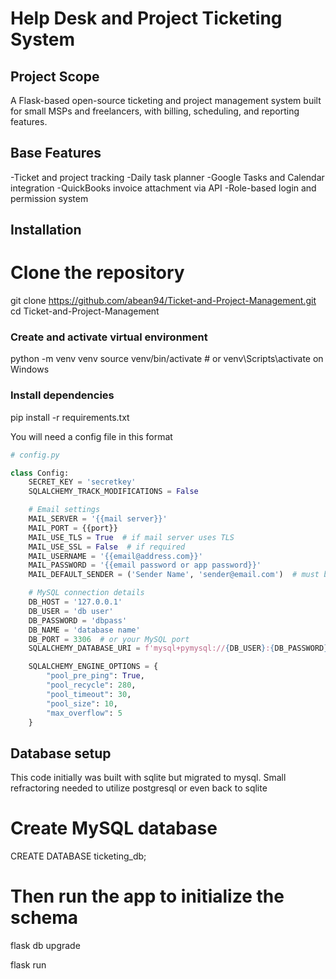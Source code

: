 # Help Desk and Project Ticketing System

## Project Scope
A Flask-based open-source ticketing and project management system built for small MSPs and freelancers, with billing, scheduling, and reporting features.

## Base Features
-Ticket and project tracking
-Daily task planner
-Google Tasks and Calendar integration
-QuickBooks invoice attachment via API
-Role-based login and permission system

## Installation
# Clone the repository
git clone https://github.com/abean94/Ticket-and-Project-Management.git
cd Ticket-and-Project-Management

### Create and activate virtual environment
python -m venv venv
source venv/bin/activate  # or venv\Scripts\activate on Windows

### Install dependencies
pip install -r requirements.txt

You will need a config file in this format

```python
# config.py

class Config:
    SECRET_KEY = 'secretkey'
    SQLALCHEMY_TRACK_MODIFICATIONS = False

    # Email settings
    MAIL_SERVER = '{{mail server}}'
    MAIL_PORT = {{port}}
    MAIL_USE_TLS = True  # if mail server uses TLS
    MAIL_USE_SSL = False  # if required
    MAIL_USERNAME = '{{email@address.com}}'
    MAIL_PASSWORD = '{{email password or app password}}'
    MAIL_DEFAULT_SENDER = ('Sender Name', 'sender@email.com')  # must be a tuple

    # MySQL connection details
    DB_HOST = '127.0.0.1'
    DB_USER = 'db user'
    DB_PASSWORD = 'dbpass'
    DB_NAME = 'database name'
    DB_PORT = 3306  # or your MySQL port
    SQLALCHEMY_DATABASE_URI = f'mysql+pymysql://{DB_USER}:{DB_PASSWORD}@{DB_HOST}/{DB_NAME}'

    SQLALCHEMY_ENGINE_OPTIONS = {
        "pool_pre_ping": True,
        "pool_recycle": 280,
        "pool_timeout": 30,
        "pool_size": 10,
        "max_overflow": 5
    }
```


## Database setup

This code initially was built with sqlite but migrated to mysql. Small refractoring needed to utilize postgresql or even back to sqlite

# Create MySQL database
CREATE DATABASE ticketing_db;

# Then run the app to initialize the schema
flask db upgrade

flask run


